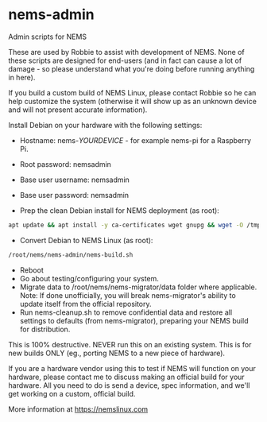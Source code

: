 # nems-admin
Admin scripts for NEMS

These are used by Robbie to assist with development of NEMS. None of these scripts are designed for end-users (and in fact can cause a lot of damage - so please understand what you're doing before running anything in here).

If you build a custom build of NEMS Linux, please contact Robbie so he can help customize the system (otherwise it will show up as an unknown device and will not present accurate information).

Install Debian on your hardware with the following settings:
- Hostname: nems-*YOURDEVICE* - for example nems-pi for a Raspberry Pi.
- Root password: nemsadmin
- Base user username: nemsadmin
- Base user password: nemsadmin

- Prep the clean Debian install for NEMS deployment (as root):
```bash
apt update && apt install -y ca-certificates wget gnupg && wget -O /tmp/nems-prep.sh https://raw.githubusercontent.com/Cat5TV/nems-admin/master/nems-prep.sh && chmod +x /tmp/nems-prep.sh && /tmp/nems-prep.sh
```

- Convert Debian to NEMS Linux (as root):
```bash
/root/nems/nems-admin/nems-build.sh
```

- Reboot
- Go about testing/configuring your system.
- Migrate data to /root/nems/nems-migrator/data folder where applicable. Note: If done unofficially, you will break nems-migrator's ability to update itself from the official repository.
- Run nems-cleanup.sh to remove confidential data and restore all settings to defaults (from nems-migrator), preparing your NEMS build for distribution.

This is 100% destructive. NEVER run this on an existing system. This is for new builds ONLY (eg., porting NEMS to a new piece of hardware).

If you are a hardware vendor using this to test if NEMS will function on your hardware, please contact me to discuss making an official build for your hardware. All you need to do is send a device, spec information, and we'll get working on a custom, official build.

More information at https://nemslinux.com
